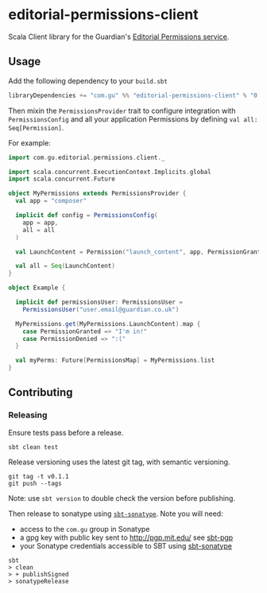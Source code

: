 # editorial-permissions-client

Scala Client library for the Guardian's [Editorial Permissions service](https://github.com/guardian/permissions).

## Usage
Add the following dependency to your `build.sbt`

```scala
libraryDependencies += "com.gu" %% "editorial-permissions-client" % "0.2"
```

Then mixin the `PermissionsProvider` trait to configure integration with
`PermissionsConfig` and all your application Permissions by defining `val all: Seq[Permission]`.

For example:

```scala
import com.gu.editorial.permissions.client._

import scala.concurrent.ExecutionContext.Implicits.global
import scala.concurrent.Future

object MyPermissions extends PermissionsProvider {
  val app = "composer"

  implicit def config = PermissionsConfig(
    app = app,
    all = all
  )

  val LaunchContent = Permission("launch_content", app, PermissionGranted)

  val all = Seq(LaunchContent)
}

object Example {

  implicit def permissionsUser: PermissionsUser =
    PermissionsUser("user.email@guardian.co.uk")

  MyPermissions.get(MyPermissions.LaunchContent).map {
    case PermissionGranted => "I'm in!"
    case PermissionDenied => ":("
  }

  val myPerms: Future[PermissionsMap] = MyPermissions.list
}
```

## Contributing

### Releasing

Ensure tests pass before a release.

    sbt clean test

Release versioning uses the latest git tag, with semantic versioning.

    git tag -t v0.1.1
    git push --tags

Note: use `sbt version` to double check the version before publishing.

Then release to sonatype using [`sbt-sonatype`](https://github.com/xerial/sbt-sonatype). Note you will need:

  - access to the `com.gu` group in Sonatype
  - a gpg key with public key sent to http://pgp.mit.edu/ see [sbt-pgp](http://www.scala-sbt.org/sbt-pgp)
  - your Sonatype credentials accessible to SBT using [sbt-sonatype](https://github.com/xerial/sbt-sonatype#homesbtsbt-versionsonatypesbt)

```
sbt
> clean
> + publishSigned
> sonatypeRelease
```
